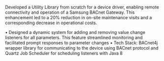 Developed a Utility Library from scratch for a device driver, enabling remote connectivity and operation of a Samsung BACnet Gateway. This enhancement led to a 20% reduction in on-site maintenance visits and a corresponding decrease in operational costs.

• Designed a dynamic system for adding and removing value change
listeners for all parameters. This feature streamlined monitoring and
facilitated prompt responses to parameter changes
• Tech Stack: BACnet4j wrapper library for communicating to the
device using BACnet protocol and Quartz Job Scheduler for
scheduling listeners with Java 8 
